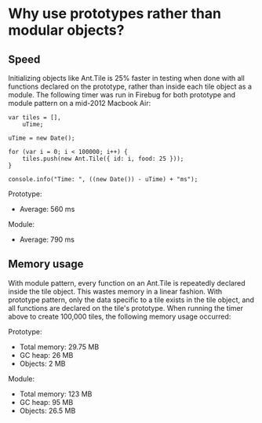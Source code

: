 # Why use prototypes rather than modular objects?

## Speed

Initializing objects like Ant.Tile is 25% faster in testing when done with all functions declared on the prototype, rather than inside each tile object as a module.  The following timer was run in Firebug for both prototype and module pattern on a mid-2012 Macbook Air:

<pre><code>var tiles = [],
	uTime;

uTime = new Date();

for (var i = 0; i &lt; 100000; i++) {
	tiles.push(new Ant.Tile({ id: i, food: 25 }));
}

console.info("Time: ", ((new Date()) - uTime) + "ms");
</code></pre>

Prototype:

-	Average: 560 ms

Module:

-	Average: 790 ms

## Memory usage

With module pattern, every function on an Ant.Tile is repeatedly declared inside the tile object.  This wastes memory in a linear fashion.  With prototype pattern, only the data specific to a tile exists in the tile object, and all functions are declared on the tile's prototype.  When running the timer above to create 100,000 tiles, the following memory usage occurred:

Prototype:

-	Total memory: 29.75 MB
-	GC heap: 26 MB
-	Objects: 2 MB

Module: 

-	Total memory: 123 MB
-	GC heap: 95 MB
-	Objects: 26.5 MB
